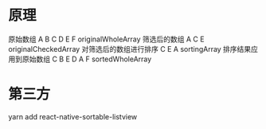 # 原理

原始数组              A  B C D E F     originalWholeArray
筛选后的数组          A    C   E       originalCheckedArray
对筛选后的数组进行排序 C    E   A       sortingArray
排序结果应用到原始数组 C  B E D A F     sortedWholeArray

# 第三方

yarn add react-native-sortable-listview
